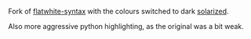 Fork of [flatwhite-syntax](https://github.com/biletskyy/flatwhite-syntax) with
the colours switched to dark [solarized](http://ethanschoonover.com/solarized).

Also more aggressive python highlighting, as the original was a bit weak.
